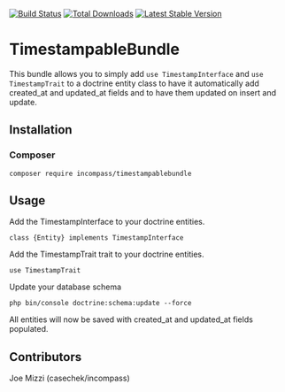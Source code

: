 [![Build Status](https://travis-ci.org/incompass/TimestampTraitBundle.svg?branch=master)](https://travis-ci.org/incompass/TimestampTraitBundle)
[![Total Downloads](https://poser.pugx.org/incompass/timestampable-bundle/downloads.svg)](https://packagist.org/packages/incompass/timestampable-bundle)
[![Latest Stable Version](https://poser.pugx.org/incompass/timestampable-bundle/v/stable.svg)](https://packagist.org/packages/incompass/timestampable-bundle)

TimestampableBundle
===================

This bundle allows you to simply add ```use TimestampInterface``` 
and ```use TimestampTrait``` to a doctrine entity class to have 
it automatically add created_at and updated_at fields and to 
have them updated on insert and update.

Installation
------------

### Composer
```
composer require incompass/timestampablebundle
```

Usage
-----

Add the TimestampInterface to your doctrine entities.

```
class {Entity} implements TimestampInterface
```

Add the TimestampTrait trait to your doctrine entities.

```
use TimestampTrait
```

Update your database schema
```
php bin/console doctrine:schema:update --force
```

All entities will now be saved with created_at and updated_at fields populated.

Contributors
------------

Joe Mizzi (casechek/incompass)
